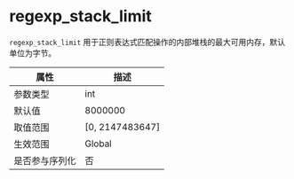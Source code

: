 # regexp_stack_limit

`regexp_stack_limit` 用于正则表达式匹配操作的内部堆栈的最大可用内存，默认单位为字节。

| **属性**      |      **描述**                            |
|---------------|------------------------------------------|
| 参数类型      | int                                       |
| 默认值        | 8000000                                   |
| 取值范围      | \[0, 2147483647]                          |
| 生效范围      | Global                                    |
|是否参与序列化 |否                                          |
